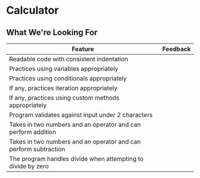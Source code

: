 # Calculator
## What We're Looking For

<!-- The project comprehension questions don't need to have any specific answers; they're mostly reflective -->

Feature 	| Feedback
---	      | ---
Readable code with consistent indentation | 
Practices using variables appropriately | 
Practices using conditionals appropriately | 
If any, practices iteration appropriately | 
If any, practices using custom methods appropriately | 
Program validates against input under 2 characters | 
Takes in two numbers and an operator and can perform addition | 
Takes in two numbers and an operator and can perform subtraction | 
The program handles divide when attempting to divide by zero |
